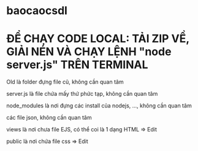 # baocaocsdl

# ĐỂ CHẠY CODE LOCAL: TẢI ZIP VỀ, GIẢI NÉN VÀ CHẠY LỆNH "node server.js" TRÊN TERMINAL

Old là folder đựng file cũ, không cần quan tâm

server.js là file chứa mấy thứ phức tạp, không cần quan tâm

node_modules là nơi đựng các install của nodejs, ..., không cần quan tâm

các file json, không cần quan tâm

views là nơi chưa file EJS, có thể coi là 1 dạng HTML => Edit

public là nơi chứa file css => Edit
